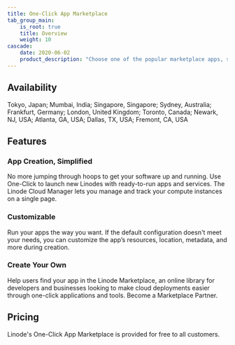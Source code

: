 ```yaml
---
title: One-Click App Marketplace
tab_group_main:
    is_root: true
    title: Overview
    weight: 10
cascade:
    date: 2020-06-02
    product_description: "Choose one of the popular marketplace apps, select configuration options, and click deploy. It’s that simple. Whether you’re setting up a new development environment or a Minecraft server for the kids, you can have your code running with a click."
---
```


## Availability

Tokyo, Japan; Mumbai, India; Singapore, Singapore; Sydney, Australia; Frankfurt, Germany; London, United Kingdom; Toronto, Canada; Newark, NJ, USA; Atlanta, GA, USA; Dallas, TX, USA; Fremont, CA, USA

## Features

### App Creation, Simplified
No more jumping through hoops to get your software up and running. Use One-Click to launch new Linodes with ready-to-run apps and services. The Linode Cloud Manager lets you manage and track your compute instances on a single page.

### Customizable
Run your apps the way you want. If the default configuration doesn't meet your needs, you can customize the app’s resources, location, metadata, and more during creation.

### Create Your Own
Help users find your app in the Linode Marketplace, an online library for developers and businesses looking to make cloud deployments easier through one-click applications and tools. Become a Marketplace Partner.

## Pricing

 Linode's One-Click App Marketplace is provided for free to all customers.

